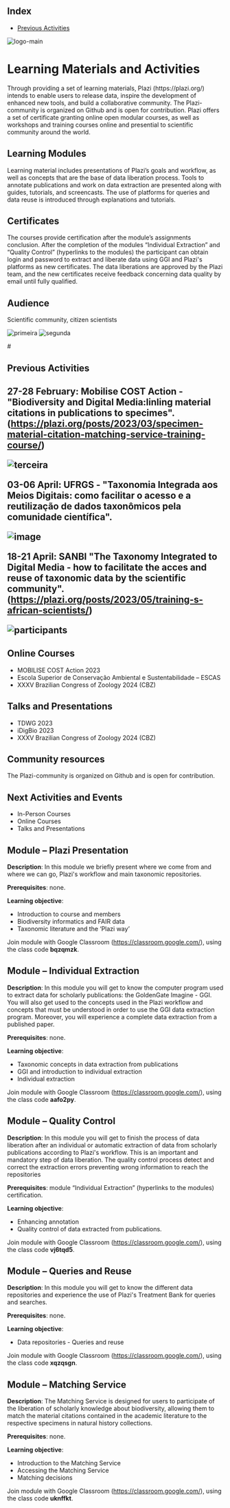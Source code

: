 ## Index
- [Previous Activities](#Previous-Activities)

![logo-main](https://github.com/user-attachments/assets/fcfb24ac-8cb5-473e-9946-eb6f1e451f28)
<h1>Learning Materials and Activities</h1>
Through providing a set of learning materials, Plazi (https://plazi.org/)  intends to enable users to release data, inspire the development of enhanced new tools, and build a collaborative community. The Plazi-community is organized on Github and is open for contribution. Plazi offers a set of certificate granting online open modular courses, as well as workshops and training courses online and presential to scientific community around the world. 
<h2>Learning Modules</h2>
Learning material includes presentations of Plazi’s goals and workflow, as well as concepts that are the base of data liberation process. Tools to annotate publications and work on data extraction are presented along with guides, tutorials, and screencasts. The use of platforms for queries and data reuse is introduced through explanations and tutorials.
<h2>Certificates</h2>
The courses provide certification after the module’s assignments conclusion. After the completion of the modules “Individual Extraction” and “Quality Control” (hyperlinks to the modules) the participant can obtain login and password to extract and liberate data using GGI and Plazi's platforms as new certificates. The data liberations are approved by the Plazi team, and the new certificates receive feedback concerning data quality by email until fully qualified.
<h2>Audience</h2>
Scientific community, citizen scientists

![primeira](https://github.com/user-attachments/assets/80b00c3d-82d7-4e9a-8b56-692cd0246635)
![segunda](https://github.com/user-attachments/assets/8b7af4e2-2d94-4337-ab44-0082ce08025a)

#<h2>Previous Activities<h2>
27-28 February: Mobilise COST Action - "Biodiversity and Digital Media:linling material citations in publications to specimes". (https://plazi.org/posts/2023/03/specimen-material-citation-matching-service-training-course/)

![terceira](https://github.com/user-attachments/assets/9823fdce-b162-4300-ba47-2098b1b68d07)

03-06 April: UFRGS - "Taxonomia Integrada aos Meios Digitais: como facilitar o acesso e a reutilização de dados taxonômicos pela comunidade científica".

![image](https://github.com/user-attachments/assets/d828b9e9-3ab6-497c-995e-41c0e61294c5)

18-21 April: SANBI "The Taxonomy Integrated to Digital Media - how to facilitate the acces and reuse of taxonomic data by the scientific community". (https://plazi.org/posts/2023/05/training-s-african-scientists/)

![participants](https://github.com/user-attachments/assets/d922a4d9-1b2d-45b0-99af-120e1da27b71)

<h2>Online Courses</h2>

* MOBILISE COST Action 2023
* Escola Superior de Conservação Ambiental e Sustentabilidade – ESCAS
* XXXV Brazilian Congress of Zoology 2024 (CBZ)

<h2>Talks and Presentations</h2>

* TDWG 2023
* iDigBio 2023
* XXXV Brazilian Congress of Zoology 2024 (CBZ)

<h2>Community resources</h2>
  The Plazi-community is organized on Github and is open for contribution.

<h2>Next Activities and Events</h2>

* In-Person Courses
* Online Courses
* Talks and Presentations

<h2>Module – Plazi Presentation</h2>

**Description**: In this module we briefly present where we come from and where we can go, Plazi's workflow and main taxonomic repositories.
 
**Prerequisites**: none.

**Learning objective**: 

* Introduction to course and members
* Biodiversity informatics and FAIR data
* Taxonomic literature and the ‘Plazi way’

Join module with Google Classroom (https://classroom.google.com/), using the class code **bqzqmzk**.

<h2>Module – Individual Extraction</h2>

**Description**: In this module you will get to know the computer program used to extract data for scholarly publications: the GoldenGate Imagine - GGI. You will also get used to the concepts used in the Plazi workflow and concepts that must be understood in order to use the GGI data extraction program. Moreover, you will experience a complete data extraction from a published paper.

**Prerequisites**: none.

**Learning objective**: 

* Taxonomic concepts in data extraction from publications
* GGI and introduction to individual extraction
* Individual extraction

Join module with Google Classroom (https://classroom.google.com/), using the class code **aafo2py**.

<h2>Module – Quality Control</h2>

**Description**: In this module you will get to finish the process of data liberation after an individual or automatic extraction of data from scholarly publications according to Plazi's workflow. This is an important and mandatory step of data liberation. The quality control process detect and correct the extraction errors preventing wrong information to reach the repositories


**Prerequisites**: module “Individual Extraction” (hyperlinks to the modules) certification.

**Learning objective**: 

* Enhancing annotation
* Quality control of data extracted from publications. 

Join module with Google Classroom (https://classroom.google.com/), using the class code **vj6tqd5**.

<h2>Module – Queries and Reuse</h2>

**Description**: In this module you will get to know the different data repositories and experience the use of Plazi's Treatment Bank for queries and searches.

**Prerequisites**: none.

**Learning objective**: 

* Data repositories - Queries and reuse

Join module with Google Classroom (https://classroom.google.com/), using the class code **xqzqsgn**.

<h2>Module – Matching Service</h2>

**Description**: The Matching Service is designed for users to participate of the liberation of scholarly knowledge about biodiversity, allowing them to match the material citations contained in the academic literature to the respective specimens in natural history collections. 

**Prerequisites**: none.

**Learning objective**: 

* Introduction to the Matching Service 
* Accessing the Matching Service
* Matching decisions

Join module with Google Classroom (https://classroom.google.com/), using the class code **uknffkt**.
